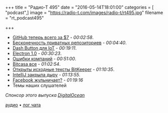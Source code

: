+++
title = "Радио-Т 495"
date = "2016-05-14T18:01:00"
categories = [ "podcast",]
image = "https://radio-t.com/images/radio-t/rt495.jpg"
filename = "rt_podcast495"

+++

- [GitHub теперь всего за $7](http://venturebeat.com/2016/05/11/github-changes-pricing-unlimited-private-repos-cost-7-per-month-for-personal-accounts-9-per-user-per-month-for-organizations/) - *00:02:58*.
- [Бесконечность приватных репозиториев](https://github.com/blog/2164-introducing-unlimited-private-repositories) - *00:04:40*.
- [Dash Button для IoT](http://www.slashgear.com/amazon-now-has-a-programmable-dash-button-for-the-iot-13439996/) - *00:19:11*.
- [Electron 1.0](https://github.com/blog/2167-electron-1-0-is-here) - *00:30:23*.
- [Ошибки компаний](http://www.telegraph.co.uk/technology/2016/05/13/biggest-mistakes-in-tech-history/) - *00:51:00*.
- [Bitcasa все](https://blog.bitcasa.com/2016/04/21/bitcasa-drive-discontinued/) - *01:02:54*.
- [Открыты исходные тексты BitKeeper](http://www.opennet.ru/opennews/art.shtml?num=44399) - *01:10:35*.
- [IntelliJ закрыла дыру](http://blog.jetbrains.com/blog/2016/05/11/security-update-for-intellij-based-ides-v2016-1-and-older-versions/) - *01:13:55*.
- [Facebook жульничает?](http://www.theguardian.com/technology/2016/may/12/facebook-trending-news-leaked-documents-editor-guidelines) - *01:19:16*
- Темы наших слушателей

_Спонсор этого выпуска [DigitalOcean](https://www.digitalocean.com)_

[аудио](http://cdn.radio-t.com/rt_podcast495.mp3) • [лог чата](http://chat.radio-t.com/logs/radio-t-495.html)
<audio src="http://cdn.radio-t.com/rt_podcast495.mp3" preload="none"></audio>
